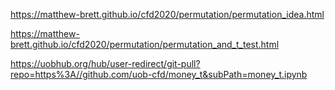 <https://matthew-brett.github.io/cfd2020/permutation/permutation_idea.html>

<https://matthew-brett.github.io/cfd2020/permutation/permutation_and_t_test.html>

<https://uobhub.org/hub/user-redirect/git-pull?repo=https%3A//github.com/uob-cfd/money_t&subPath=money_t.ipynb>

 

 

 

 

 
